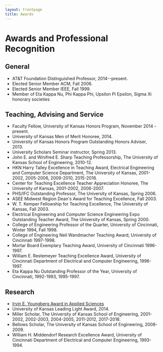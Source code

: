 ```yaml
---
layout: frontpage
title: Awards
---
```

# Awards and Professional Recognition

## General
* AT&T Foundation Distinguished Professor, 2014--present.
* Elected Senior Member ACM, Fall 2006.
* Elected Senior Member IEEE, Fall 1999.
* Member of Eta Kappa Nu, Phi Kappa Phi, Upsilon Pi Epsilon, Sigma Xi honorary societies

## Teaching, Advising and Service

* Faculty Fellow, University of Kansas Honors Program, November 2014 - present.
* University of Kansas Men of Merit Honoree, 2014.
* University of Kansas Honors Program Outstanding Honors Adviser, 2013.
* University Scholars Seminar instructor, Spring 2013.
* John E. and Winifred E. Sharp Teaching Professorship, The University of Kansas School of Engineering, 2010-12.
* HKN Harry Talley Excellence in Teaching Award, Electrical Engineering and Computer Science Department, The University of Kansas, 2001-2002, 2005-2006, 2009-2010, 2015-2016.
* Center for Teaching Excellence Teacher Appreciation Honoree, The University of Kansas, 2001-2002, 2006-2007.
* PHS/IFC Outstanding Professor, The University of Kansas, Spring 2006.
* ASEE Midwest Region Dean's Award for Teaching Excellence, Fall 2003.
* W. T. Kemper Fellowship for Teaching Excellence, The University of Kansas, Fall 2003.
* Electrical Engineering and Computer Science Engineering Expo Outstanding Teacher Award, The University of Kansas, Spring 2000.
* College of Engineering Professor of the Quarter, University of Cincinnati, Winter 1994, Fall 1998.
* College of Engineering Neil Wandmacher Teaching Award, University of Cincinnati 1997-1998.
* Mortar Board Exemplary Teaching Award, University of Cincinnati 1996-1997.
* William E. Restemeyer Teaching Excellence Award, University of Cincinnati Department of Electrical and Computer Engineering, 1996-1997.
* Eta Kappa Nu Outstanding Professor of the Year, University of Cincinnati, 1992-1993, 1995-1997.

## Research  

* [Irvin E. Youngberg Award in Applied Sciences](https://news.ku.edu/four-named-recipients-higuchi-ku-endowment-research-achievement-awards-0?utm_source=KU+Today+Newsletter+List&utm_campaign=16417d0783-EMAIL_CAMPAIGN_2019_12_05_04_03&utm_medium=email&utm_term=0_ec834ed00f-16417d0783-278650153)
* University of Kansas Leading Light Award, 2014.
* Miller Scholar, The University of Kansas School of Engineering, 2001-2002, 2002-2003, 2004-2005, 2011-2012, 2017-2018.
* Bellows Scholar, The University of Kansas School of Engineering, 2008-2009.
* William H. Middendorf Research Excellence Award, University of Cincinnati Department of Electrical and Computer Engineering, 1993-1994.

